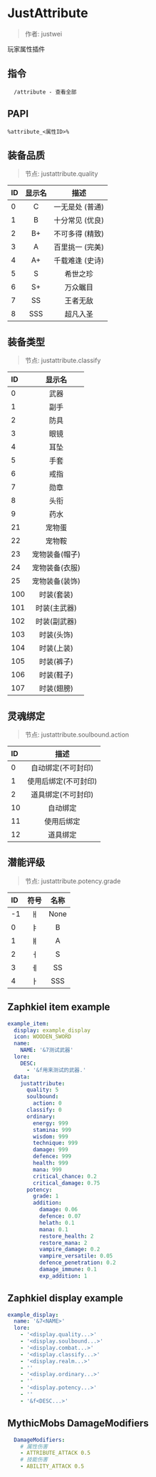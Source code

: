# JustAttribute

> 作者: justwei

玩家属性插件

## 指令
```text
  /attribute - 查看全部
```

## PAPI
```text
%attribute_<属性ID>%
```

## 装备品质
> 节点: justattribute.quality

| ID  | 显示名 |    描述     |
|:----|:---:|:---------:|
| 0   |  C  | 一无是处 (普通) |
| 1   |  B  | 十分常见 (优良) |
| 2   | B+  | 不可多得 (精致) |
| 3   |  A  | 百里挑一 (完美) |
| 4   | A+  | 千载难逢 (史诗) |
| 5   |  S  |   希世之珍    |
| 6   | S+  |   万众瞩目    |
| 7   | SS  |   王者无敌    |
| 8   | SSS |   超凡入圣    |

## 装备类型
> 节点: justattribute.classify

| ID  |   显示名    |
|:----|:--------:|
| 0   |    武器    |
| 1   |    副手    |
| 2   |    防具    |
| 3   |    眼镜    |
| 4   |    耳坠    |
| 5   |    手套    |
| 6   |    戒指    |
| 7   |    勋章    |
| 8   |    头衔    |
| 9   |    药水    |
| 21  |   宠物蛋    |
| 22  |   宠物鞍    |
| 23  | 宠物装备(帽子) |
| 24  | 宠物装备(衣服) |
| 25  | 宠物装备(装饰) |
| 100 |  时装(套装)  |
| 101 | 时装(主武器)  |
| 102 | 时装(副武器)  |
| 103 |  时装(头饰)  |
| 104 |  时装(上装)  |
| 105 |  时装(裤子)  |
| 106 |  时装(鞋子)  |
| 107 |  时装(翅膀)  |

## 灵魂绑定
> 节点: justattribute.soulbound.action

| ID  |     描述      |
|:----|:-----------:|
| 0   | 自动绑定(不可封印)  |
| 1   | 使用后绑定(不可封印) |
| 2   | 道具绑定(不可封印)  |
| 10  |    自动绑定     |
| 11  |    使用后绑定    |
| 12  |    道具绑定     |

## 潜能评级
> 节点: justattribute.potency.grade

| ID  | 符号  |  名称  |
|:----|:---:|:----:|
| -1  |  ㅐ  | None |
| 0   |  ㅑ  |  B   |
| 1   |  ㅒ  |  A   |
| 2   |  ㅓ  |  S   |
| 3   |  ㅔ  |  SS  |
| 4   |  ㅏ  | SSS  |

## Zaphkiel item example
```yaml
example_item:
  display: example_display
  icon: WOODEN_SWORD
  name:
    NAME: '&7测试武器'
  lore:
    DESC:
      - '&f用来测试的武器.'
  data:
    justattribute:
      quality: 5
      soulbound:
        action: 0
      classify: 0
      ordinary:
        energy: 999
        stamina: 999
        wisdom: 999
        technique: 999
        damage: 999
        defence: 999
        health: 999
        mana: 999
        critical_chance: 0.2
        critical_damage: 0.75
      potency:
        grade: 1
        addition:
          damage: 0.06
          defence: 0.07
          helath: 0.1
          mana: 0.1
          restore_health: 2
          restore_mana: 2
          vampire_damage: 0.2
          vampire_versatile: 0.05
          defence_penetration: 0.2
          damage_immune: 0.1
          exp_addition: 1
```

## Zaphkiel display example
```yaml
example_display:
  name: '&7<NAME>'
  lore:
    - '<display.quality...>'
    - '<display.soulbound...>'
    - '<display.combat...>'
    - '<display.classify...>'
    - '<display.realm...>'
    - ''
    - '<display.ordinary...>'
    - ''
    - '<display.potency...>'
    - ''
    - '&f<DESC...>'
```

## MythicMobs DamageModifiers
```yaml
  DamageModifiers:
    # 属性伤害
    - ATTRIBUTE_ATTACK 0.5
    # 技能伤害
    - ABILITY_ATTACK 0.5
```